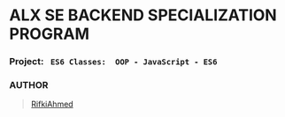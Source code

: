 # ALX SE BACKEND SPECIALIZATION PROGRAM
### Project: `  ES6 Classes:  OOP - JavaScript - ES6  `
### AUTHOR
> [RifkiAhmed](https://github.com/RifkiAhmed)
